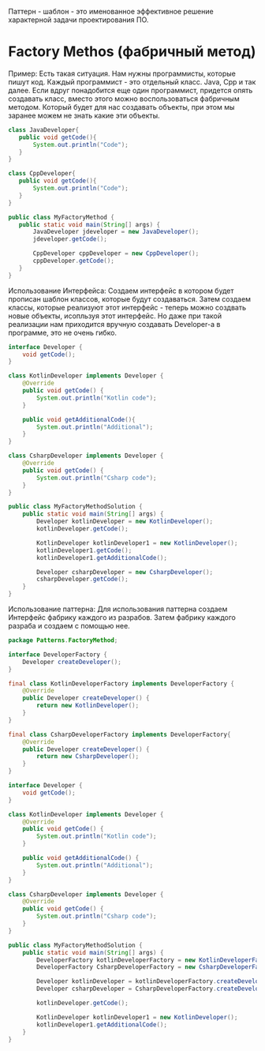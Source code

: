 Паттерн - шаблон - это именованное эффективное решение характерной задачи проектирования ПО.

# Factory Methos (фабричный метод)

Пример: 
Есть такая ситуация. Нам нужны программисты, которые пишут код. Каждый программист - это отдельный класс. Java, Cpp и так далее. Если вдруг понадобится еще один программист, придется опять создавать класс, вместо этого можно воспользоваться фабричным методом. Который будет для нас создавать объекты, при этом мы заранее можем не знать какие эти объекты.
 ```JAVA
 class JavaDeveloper{
    public void getCode(){
        System.out.println("Code");
    }
}

class CppDeveloper{
    public void getCode(){
        System.out.println("Code");
    }
}

public class MyFactoryMethod {
    public static void main(String[] args) {
        JavaDeveloper jdeveloper = new JavaDeveloper();
        jdeveloper.getCode();

        CppDeveloper cppDeveloper = new CppDeveloper();
        cppDeveloper.getCode();
    }
}
```

Использование Интерфейса:
Создаем интерфейс в котором будет прописан шаблон классов, которые будут создаваться.
Затем создаем классы, которые реализуют этот интерфейс - теперь можно создвать новые объекты, исопльзуя этот интерфейс.
Но даже при такой реализации нам приходится вручную создавать Developer-а в программе, это не очень гибко.
```Java
interface Developer {
    void getCode();
}

class KotlinDeveloper implements Developer {
    @Override
    public void getCode() {
        System.out.println("Kotlin code");
    }

    public void getAdditionalCode(){
        System.out.println("Additional");
    }
}

class CsharpDeveloper implements Developer {
    @Override
    public void getCode() {
        System.out.println("Csharp code");
    }
}

public class MyFactoryMethodSolution {
    public static void main(String[] args) {
        Developer kotlinDeveloper = new KotlinDeveloper();
        kotlinDeveloper.getCode();

        KotlinDeveloper kotlinDeveloper1 = new KotlinDeveloper();
        kotlinDeveloper1.getCode();
        kotlinDeveloper1.getAdditionalCode();

        Developer csharpDeveloper = new CsharpDeveloper();
        csharpDeveloper.getCode();
    }
}
```

Использование паттерна:
Для использования паттерна создаем Интерфейс фабрику каждого из разрабов. Затем фабрику каждого разраба и создаем с помощью нее. 
```Java
package Patterns.FactoryMethod;

interface DeveloperFactory {
    Developer createDeveloper();
}

final class KotlinDeveloperFactory implements DeveloperFactory {
    @Override
    public Developer createDeveloper() {
        return new KotlinDeveloper();
    }
}

final class CsharpDeveloperFactory implements DeveloperFactory{
    @Override
    public Developer createDeveloper() {
        return new CsharpDeveloper();
    }
}

interface Developer {
    void getCode();
}

class KotlinDeveloper implements Developer {
    @Override
    public void getCode() {
        System.out.println("Kotlin code");
    }

    public void getAdditionalCode() {
        System.out.println("Additional");
    }
}

class CsharpDeveloper implements Developer {
    @Override
    public void getCode() {
        System.out.println("Csharp code");
    }
}

public class MyFactoryMethodSolution {
    public static void main(String[] args) {
        DeveloperFactory kotlinDeveloperFactory = new KotlinDeveloperFactory();
        DeveloperFactory CsharpDeveloperFactory = new CsharpDeveloperFactory();

        Developer kotlinDeveloper = kotlinDeveloperFactory.createDeveloper();
        Developer csharpDeveloper = CsharpDeveloperFactory.createDeveloper();

        kotlinDeveloper.getCode();

        KotlinDeveloper kotlinDeveloper1 = new KotlinDeveloper();
        kotlinDeveloper1.getAdditionalCode();
    }
}
```
